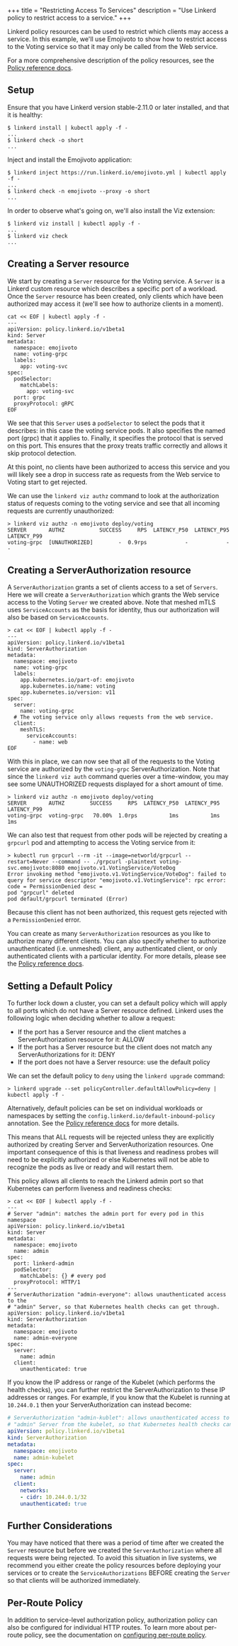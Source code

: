 +++
title = "Restricting Access To Services"
description = "Use Linkerd policy to restrict access to a service."
+++

Linkerd policy resources can be used to restrict which clients may access a
service.  In this example, we'll use Emojivoto to show how to restrict access
to the Voting service so that it may only be called from the Web service.

For a more comprehensive description of the policy resources, see the
[Policy reference docs](../../reference/authorization-policy/).

## Setup

Ensure that you have Linkerd version stable-2.11.0 or later installed, and that
it is healthy:

```console
$ linkerd install | kubectl apply -f -
...
$ linkerd check -o short
...
```

Inject and install the Emojivoto application:

```console
$ linkerd inject https://run.linkerd.io/emojivoto.yml | kubectl apply -f -
...
$ linkerd check -n emojivoto --proxy -o short
...
```

In order to observe what's going on, we'll also install the Viz extension:

```console
$ linkerd viz install | kubectl apply -f -
...
$ linkerd viz check
...
```

## Creating a Server resource

We start by creating a `Server` resource for the Voting service.  A `Server`
is a Linkerd custom resource which describes a specific port of a workload.
Once the `Server` resource has been created, only clients which have been
authorized may access it (we'll see how to authorize clients in a moment).

```console
cat << EOF | kubectl apply -f -
---
apiVersion: policy.linkerd.io/v1beta1
kind: Server
metadata:
  namespace: emojivoto
  name: voting-grpc
  labels:
    app: voting-svc
spec:
  podSelector:
    matchLabels:
      app: voting-svc
  port: grpc
  proxyProtocol: gRPC
EOF
```

We see that this `Server` uses a `podSelector` to select the pods that it
describes: in this case the voting service pods.  It also specifies the named
port (grpc) that it applies to.  Finally, it specifies the protocol that is
served on this port.  This ensures that the proxy treats traffic correctly and
allows it skip protocol detection.

At this point, no clients have been authorized to access this service and you
will likely see a drop in success rate as requests from the Web service to
Voting start to get rejected.

We can use the `linkerd viz authz` command to look at the authorization status
of requests coming to the voting service and see that all incoming requests
are currently unauthorized:

```console
> linkerd viz authz -n emojivoto deploy/voting
SERVER       AUTHZ           SUCCESS     RPS  LATENCY_P50  LATENCY_P95  LATENCY_P99
voting-grpc  [UNAUTHORIZED]        -  0.9rps            -            -            -
```

## Creating a ServerAuthorization resource

A `ServerAuthorization` grants a set of clients access to a set of `Servers`.
Here we will create a `ServerAuthorization` which grants the Web service access
to the Voting `Server` we created above. Note that meshed mTLS uses
`ServiceAccounts` as the basis for identity, thus our authorization will also
be based on `ServiceAccounts`.

```console
> cat << EOF | kubectl apply -f -
---
apiVersion: policy.linkerd.io/v1beta1
kind: ServerAuthorization
metadata:
  namespace: emojivoto
  name: voting-grpc
  labels:
    app.kubernetes.io/part-of: emojivoto
    app.kubernetes.io/name: voting
    app.kubernetes.io/version: v11
spec:
  server:
    name: voting-grpc
  # The voting service only allows requests from the web service.
  client:
    meshTLS:
      serviceAccounts:
        - name: web
EOF
```

With this in place, we can now see that all of the requests to the Voting
service are authorized by the `voting-grpc` ServerAuthorization. Note that since
the `linkerd viz auth` command queries over a time-window, you may see some
UNAUTHORIZED requests displayed for a short amount of time.

```console
> linkerd viz authz -n emojivoto deploy/voting
SERVER       AUTHZ        SUCCESS     RPS  LATENCY_P50  LATENCY_P95  LATENCY_P99
voting-grpc  voting-grpc   70.00%  1.0rps          1ms          1ms          1ms
```

We can also test that request from other pods will be rejected by creating a
`grpcurl` pod and attempting to access the Voting service from it:

```console
> kubectl run grpcurl --rm -it --image=networld/grpcurl --restart=Never --command -- ./grpcurl -plaintext voting-svc.emojivoto:8080 emojivoto.v1.VotingService/VoteDog
Error invoking method "emojivoto.v1.VotingService/VoteDog": failed to query for service descriptor "emojivoto.v1.VotingService": rpc error: code = PermissionDenied desc =
pod "grpcurl" deleted
pod default/grpcurl terminated (Error)
```

Because this client has not been authorized, this request gets rejected with a
`PermissionDenied` error.

You can create as many `ServerAuthorization` resources as you like to authorize
many different clients. You can also specify whether to authorize
unauthenticated (i.e. unmeshed) client, any authenticated client, or only
authenticated clients with a particular identity.  For more details, please see
the [Policy reference docs](../../reference/authorization-policy/).

## Setting a Default Policy

To further lock down a cluster, you can set a default policy which will apply
to all ports which do not have a Server resource defined. Linkerd uses the
following logic when deciding whether to allow a request:

* If the port has a Server resource and the client matches a ServerAuthorization
  resource for it: ALLOW
* If the port has a Server resource but the client does not match any
  ServerAuthorizations for it: DENY
* If the port does not have a Server resource: use the default policy

We can set the default policy to `deny` using the `linkerd upgrade` command:

```console
> linkerd upgrade --set policyController.defaultAllowPolicy=deny | kubectl apply -f -
```

Alternatively, default policies can be set on individual workloads or namespaces
by setting the `config.linkerd.io/default-inbound-policy` annotation.  See the
[Policy reference docs](../../reference/authorization-policy/) for more details.

This means that ALL requests will be rejected unless they are explicitly
authorized by creating Server and ServerAuthorization resources.  One important
consequence of this is that liveness and readiness probes will need to be
explicitly authorized or else Kubernetes will not be able to recognize the pods as
live or ready and will restart them.

This policy allows all clients to reach the Linkerd admin port so that Kubernetes
can perform liveness and readiness checks:

```console
> cat << EOF | kubectl apply -f -
---
# Server "admin": matches the admin port for every pod in this namespace
apiVersion: policy.linkerd.io/v1beta1
kind: Server
metadata:
  namespace: emojivoto
  name: admin
spec:
  port: linkerd-admin
  podSelector:
    matchLabels: {} # every pod
  proxyProtocol: HTTP/1
---
# ServerAuthorization "admin-everyone": allows unauthenticated access to the
# "admin" Server, so that Kubernetes health checks can get through.
apiVersion: policy.linkerd.io/v1beta1
kind: ServerAuthorization
metadata:
  namespace: emojivoto
  name: admin-everyone
spec:
  server:
    name: admin
  client:
    unauthenticated: true
```

If you know the IP address or range of the Kubelet (which performs the health
checks), you can further restrict the ServerAuthorization to these IP addresses
or ranges. For example, if you know that the Kubelet is running at `10.244.0.1`
then your ServerAuthorization can instead become:

```yaml
# ServerAuthorization "admin-kublet": allows unauthenticated access to the
# "admin" Server from the kubelet, so that Kubernetes health checks can get through.
apiVersion: policy.linkerd.io/v1beta1
kind: ServerAuthorization
metadata:
  namespace: emojivoto
  name: admin-kubelet
spec:
  server:
    name: admin
  client:
    networks:
    - cidr: 10.244.0.1/32
    unauthenticated: true
```

## Further Considerations

You may have noticed that there was a period of time after we created the
`Server` resource but before we created the `ServerAuthorization` where all
requests were being rejected. To avoid this situation in live systems, we
recommend you either create the policy resources before deploying your services
or to create the `ServiceAuthorizations` BEFORE creating the `Server` so that
clients will be authorized immediately.

## Per-Route Policy

In addition to service-level authorization policy, authorization policy can also
be configured for individual HTTP routes. To learn more about per-route policy,
see the documentation on [configuring per-route
policy](../configuring-per-route-policy).
